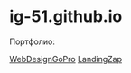 # ig-51.github.io
Портфолио:

[WebDesignGoPro](https://ig-51.github.io/WebDesignGoPro/)
[LandingZap](https://ig-51.github.io/LandingZap/)
